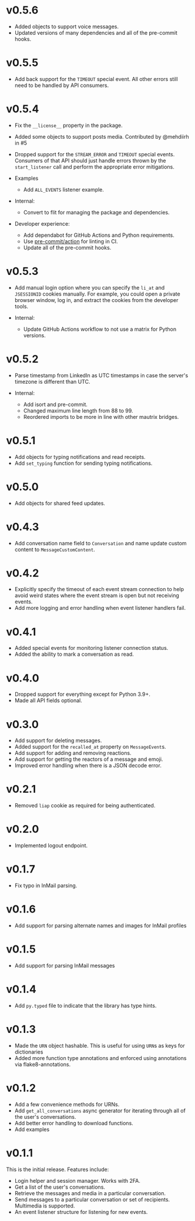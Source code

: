 # v0.5.6

* Added objects to support voice messages.
* Updated versions of many dependencies and all of the pre-commit hooks.

# v0.5.5

* Add back support for the `TIMEOUT` special event. All other errors still need
  to be handled by API consumers.

# v0.5.4

* Fix the `__license__` property in the package.
* Added some objects to support posts media. Contributed by @mehdiirh in #5
* Dropped support for the `STREAM_ERROR` and `TIMEOUT` special events. Consumers
  of that API should just handle errors thrown by the `start_listener` call
  and perform the appropriate error mitigations.

* Examples

  * Add `ALL_EVENTS` listener example.

* Internal:

  * Convert to flit for managing the package and dependencies.

* Developer experience:

  * Add dependabot for GitHub Actions and Python requirements.
  * Use [pre-commit/action](https://github.com/pre-commit/action) for linting in
    CI.
  * Update all of the pre-commit hooks.

# v0.5.3

* Add manual login option where you can specify the `li_at` and `JSESSIONID`
  cookies manually. For example, you could open a private browser window, log
  in, and extract the cookies from the developer tools.

* Internal:

  * Update GitHub Actions workflow to not use a matrix for Python versions.

# v0.5.2

* Parse timestamp from LinkedIn as UTC timestamps in case the server's timezone
  is different than UTC.
* Internal:

  * Add isort and pre-commit.
  * Changed maximum line length from 88 to 99.
  * Reordered imports to be more in line with other mautrix bridges.

# v0.5.1

* Add objects for typing notifications and read receipts.
* Add `set_typing` function for sending typing notifications.

# v0.5.0

* Add objects for shared feed updates.

# v0.4.3

* Add conversation name field to `Conversation` and name update custom content
  to `MessageCustomContent`.

# v0.4.2

* Explicitly specify the timeout of each event stream connection to help avoid
  weird states where the event stream is open but not receiving events.
* Add more logging and error handling when event listener handlers fail.

# v0.4.1

* Added special events for monitoring listener connection status.
* Added the ability to mark a conversation as read.

# v0.4.0

* Dropped support for everything except for Python 3.9+.
* Made all API fields optional.

# v0.3.0

* Add support for deleting messages.
* Added support for the `recalled_at` property on `MessageEvent`s.
* Add support for adding and removing reactions.
* Add support for getting the reactors of a message and emoji.
* Improved error handling when there is a JSON decode error.

# v0.2.1

* Removed `liap` cookie as required for being authenticated.

# v0.2.0

* Implemented logout endpoint.

# v0.1.7

* Fix typo in InMail parsing.

# v0.1.6

* Add support for parsing alternate names and images for InMail profiles

# v0.1.5

* Add support for parsing InMail messages

# v0.1.4

* Add `py.typed` file to indicate that the library has type hints.

# v0.1.3

* Made the `URN` object hashable. This is useful for using `URN`s as keys for
  dictionaries
* Added more function type annotations and enforced using annotations via
  flake8-annotations.

# v0.1.2

* Add a few convenience methods for URNs.
* Add `get_all_conversations` async generator for iterating through all of the
  user's conversations.
* Add better error handling to download functions.
* Add examples

# v0.1.1

This is the initial release. Features include:

* Login helper and session manager. Works with 2FA.
* Get a list of the user's conversations.
* Retrieve the messages and media in a particular conversation.
* Send messages to a particular conversation or set of recipients. Multimedia is
  supported.
* An event listener structure for listening for new events.
